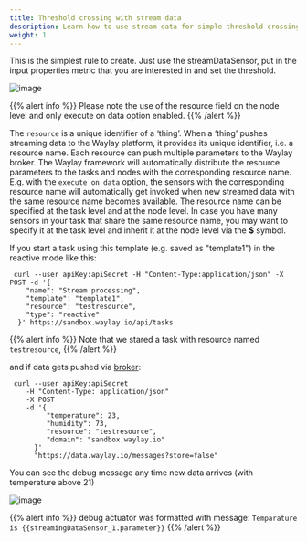```yaml
---
title: Threshold crossing with stream data
description: Learn how to use stream data for simple threshold crossing
weight: 1
---
```


This is the simplest rule to create. Just use the streamDataSensor, put in the input properties metric that you are interested in and set the threshold. 


![image](/rules/stream_data_threshold_crossing/stream_threshold_crossing.png)

{{% alert info %}}
Please note the use of the resource field on the node level and only execute on data option enabled.
{{% /alert %}}

The `resource` is a unique identifier of a ‘thing’. When a ‘thing’ pushes streaming data to the Waylay platform, it provides its unique identifier, i.e. a resource name. Each resource can push multiple parameters to the Waylay broker. The Waylay framework will automatically distribute the resource parameters to the tasks and nodes with the corresponding resource name. E.g. with the `execute on data` option, the sensors with the corresponding resource name will automatically get invoked when new streamed data with the same resource name becomes available. The resource name can be specified at the task level and at the node level. In case you have many sensors in your task that share the same resource name, you may want to specify it at the task level and inherit it at the node level via the **$** symbol.

If you start a task using this template (e.g. saved as "template1") in the reactive mode like this:
```
 curl --user apiKey:apiSecret -H "Content-Type:application/json" -X POST -d '{
    "name": "Stream processing",
    "template": "template1",
    "resource": "testresource",
    "type": "reactive"
  }' https://sandbox.waylay.io/api/tasks
 ```

{{% alert info %}}
Note that we stared a task with resource named `testresource`,
{{% /alert %}}

and if data gets pushed via [broker](/usage/broker-and-storage/):

```
 curl --user apiKey:apiSecret 
    -H "Content-Type: application/json"
    -X POST  
    -d '{ 
         "temperature": 23, 
         "humidity": 73, 
         "resource": "testresource", 
         "domain": "sandbox.waylay.io"
      }'
      "https://data.waylay.io/messages?store=false"
 ```

You can see the debug message any time new data arrives (with temperature above 21)

![image](/rules/stream_data_threshold_crossing/stream_data_fig2.png)

{{% alert info %}}
debug actuator was formatted with message:
`Temparature is {{streamingDataSensor_1.parameter}}`
{{% /alert %}}

